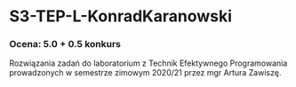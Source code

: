 # S3-TEP-L-KonradKaranowski
### Ocena: 5.0 + 0.5 konkurs
Rozwiązania zadań do laboratorium z Technik Efektywnego Programowania prowadzonych w semestrze zimowym 2020/21 przez mgr Artura Zawiszę.
